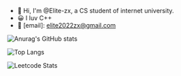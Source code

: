 - 👋 Hi, I'm @Elite-zx, a CS student of internet university.
- 😀 I luv C++
- 📧 [email]: elite2022zx@gmail.com

![Anurag's GitHub stats](https://github-readme-stats.vercel.app/api?username=Elite-zx&theme=midnight-purple&show_icons=true)

![Top Langs](https://github-readme-stats.vercel.app/api/top-langs/?username=Elite-zx&layout=compact&hide=javascript,html,css&langs_count=3)

![Leetcode Stats](https://leetcard.jacoblin.cool/leetcode?site=cn/elite_zx?font=Dancing_Script?theme=unicorn)
